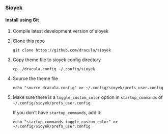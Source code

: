 ### [Sioyek](https://sioyek.info)

#### Install using Git

1. Compile latest development version of sioyek
2. Clone this repo

	```
	git clone https://github.com/dracula/sioyek
	```
3. Copy theme file to sioyek config directory

	```
	cp ./dracula.config ~/.config/sioyek
	```
4. Source the theme file

	```
	echo "source dracula.config" >> ~/.config/sioyek/prefs_user.config
	```
5. Make sure there is a `toggle_custom_color` option in `startup_commands` of `~/.config/sioyek/prefs_user.config`.
	
	If you don't have  `startup_commands`, add it:
	
	```
	echo "startup_commands toggle_custom_color" >> ~/.config/sioyek/prefs_user.config
	```

